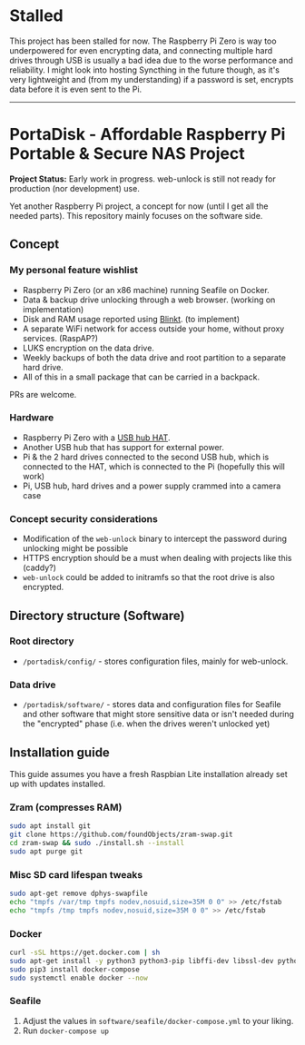# Stalled

This project has been stalled for now. The Raspberry Pi Zero is way too underpowered for even encrypting data, and connecting multiple hard drives through USB is usually a bad idea due to the worse performance and reliability. I might look into hosting Syncthing in the future though, as it's very lightweight and (from my understanding) if a password is set, encrypts data before it is even sent to the Pi.

---

# PortaDisk - Affordable Raspberry Pi Portable & Secure NAS Project

**Project Status:** Early work in progress. web-unlock is still not ready for production (nor development) use.

Yet another Raspberry Pi project, a concept for now (until I get all the needed parts). This repository mainly focuses on the software side.

## Concept

### My personal feature wishlist

- Raspberry Pi Zero (or an x86 machine) running Seafile on Docker.
- Data & backup drive unlocking through a web browser. (working on implementation)
- Disk and RAM usage reported using [Blinkt](https://thepihut.com/products/blinkt). (to implement)
- A separate WiFi network for access outside your home, without proxy services. (RaspAP?)
- LUKS encryption on the data drive.
- Weekly backups of both the data drive and root partition to a separate hard drive.
- All of this in a small package that can be carried in a backpack.

PRs are welcome.

### Hardware

- Raspberry Pi Zero with a [USB hub HAT](https://www.waveshare.com/usb-hub-hat.htm).
- Another USB hub that has support for external power.
- Pi & the 2 hard drives connected to the second USB hub, which is connected to the HAT, which is connected to the Pi (hopefully this will work)
- Pi, USB hub, hard drives and a power supply crammed into a camera case

### Concept security considerations

- Modification of the `web-unlock` binary to intercept the password during unlocking might be possible
- HTTPS encryption should be a must when dealing with projects like this (caddy?)
- `web-unlock` could be added to initramfs so that the root drive is also encrypted.

## Directory structure (Software)

### Root directory

- `/portadisk/config/` - stores configuration files, mainly for web-unlock.

### Data drive

- `/portadisk/software/` - stores data and configuration files for Seafile and other software that might store sensitive data or isn't needed during the "encrypted" phase (i.e. when the drives weren't unlocked yet)

## Installation guide

This guide assumes you have a fresh Raspbian Lite installation already set up with updates installed.

### Zram (compresses RAM)

```bash
sudo apt install git
git clone https://github.com/foundObjects/zram-swap.git
cd zram-swap && sudo ./install.sh --install
sudo apt purge git
```

### Misc SD card lifespan tweaks

```bash
sudo apt-get remove dphys-swapfile
echo "tmpfs /var/tmp tmpfs nodev,nosuid,size=35M 0 0" >> /etc/fstab
echo "tmpfs /tmp tmpfs nodev,nosuid,size=35M 0 0" >> /etc/fstab
```

### Docker

```sh
curl -sSL https://get.docker.com | sh
sudo apt-get install -y python3 python3-pip libffi-dev libssl-dev python3-dev
sudo pip3 install docker-compose
sudo systemctl enable docker --now
```

### Seafile

1. Adjust the values in `software/seafile/docker-compose.yml` to your liking.
1. Run `docker-compose up`
